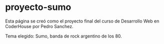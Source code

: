 # proyecto-sumo


Esta página se creó como el proyecto final del curso de Desarrollo Web en CoderHouse por Pedro Sanchez.

Tema elegido: Sumo, banda de rock argentino de los 80.
